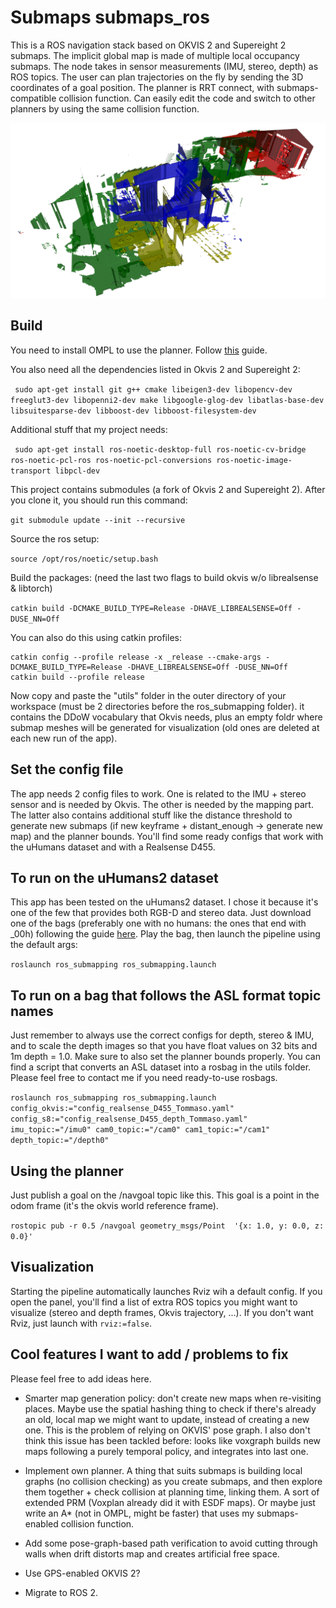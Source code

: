 # Submaps submaps_ros

This is a ROS navigation stack based on OKVIS 2 and Supereight 2 submaps. The implicit global map is made of multiple local occupancy submaps. The node takes in sensor measurements (IMU, stereo, depth) as ROS topics. The user can plan trajectories on the fly by sending the 3D coordinates of a goal position. The planner is RRT connect, with submaps-compatible collision function. Can easily edit the code and switch to other planners by using the same collision function.

![This is an image](/imgs/cool_pic.png)

## Build

You need to install OMPL to use the planner. Follow [this](https://ompl.kavrakilab.org/installation.html) guide.

You also need all the dependencies listed in Okvis 2 and Supereight 2:

`` sudo apt-get install git g++ cmake libeigen3-dev libopencv-dev freeglut3-dev libopenni2-dev make libgoogle-glog-dev libatlas-base-dev libsuitesparse-dev libboost-dev libboost-filesystem-dev``

Additional stuff that my project needs:

`` sudo apt-get install ros-noetic-desktop-full ros-noetic-cv-bridge ros-noetic-pcl-ros ros-noetic-pcl-conversions ros-noetic-image-transport libpcl-dev``

This project contains submodules (a fork of Okvis 2 and Supereight 2). After you clone it, you should run this command:

`` git submodule update --init --recursive ``

Source the ros setup:

`` source /opt/ros/noetic/setup.bash ``

Build the packages: (need the last two flags to build okvis w/o librealsense & libtorch)

`` catkin build -DCMAKE_BUILD_TYPE=Release -DHAVE_LIBREALSENSE=Off -DUSE_NN=Off ``

You can also do this using catkin profiles:

```
catkin config --profile release -x _release --cmake-args -DCMAKE_BUILD_TYPE=Release -DHAVE_LIBREALSENSE=Off -DUSE_NN=Off
catkin build --profile release
```

Now copy and paste the "utils" folder in the outer directory of your workspace (must be 2 directories before the ros_submapping folder). it contains the DDoW vocabulary that Okvis needs, plus an empty foldr where submap meshes will be generated for visualization (old ones are deleted at each new run of the app).

## Set the config file

The app needs 2 config files to work. One is related to the IMU + stereo sensor and is needed by Okvis. The other is needed by the mapping part. The latter also contains additional stuff like the distance threshold to generate new submaps (if new keyframe + distant_enough -> generate new map) and the planner bounds. You'll find some ready configs that work with the uHumans dataset and with a Realsense D455.

## To run on the uHumans2 dataset

This app has been tested on the uHumans2 dataset. I chose it because it's one of the few that provides both RGB-D and stereo data. Just download one of the bags (preferably one with no humans: the ones that end with _00h) following the guide [here](http://web.mit.edu/sparklab/datasets/uHumans2/). Play the bag, then launch the pipeline using the default args:

`` roslaunch ros_submapping ros_submapping.launch ``

## To run on a bag that follows the ASL format topic names

Just remember to always use the correct configs for depth, stereo & IMU, and to scale the depth images so that you have float values on 32 bits and 1m depth = 1.0. Make sure to also set the planner bounds properly.
You can find a script that converts an ASL dataset into a rosbag in the utils folder. Please feel free to contact me if you need ready-to-use rosbags.

`` roslaunch ros_submapping ros_submapping.launch config_okvis:="config_realsense_D455_Tommaso.yaml" config_s8:="config_realsense_D455_depth_Tommaso.yaml" imu_topic:="/imu0" cam0_topic:="/cam0" cam1_topic:="/cam1" depth_topic:="/depth0" ``

## Using the planner

Just publish a goal on the /navgoal topic like this.
This goal is a point in the odom frame (it's the okvis world reference frame).

`` rostopic pub -r 0.5 /navgoal geometry_msgs/Point  '{x: 1.0, y: 0.0, z: 0.0}' ``

## Visualization

Starting the pipeline automatically launches Rviz wih a default config. If you open the panel, you'll find a list of extra ROS topics you might want to visualize (stereo and depth frames, Okvis trajectory, ...).
If you don't want Rviz, just launch with `` rviz:=false ``.
 

## Cool features I want to add / problems to fix

Please feel free to add ideas here.

- Smarter map generation policy: don't create new maps when re-visiting places. Maybe use the spatial hashing thing to check if there's already an old, local map we might want to update, instead of creating a new one. This is the problem of relying on OKVIS' pose graph. I also don't think this issue has been tackled before: looks like voxgraph builds new maps following a purely temporal policy, and integrates into last one.

- Implement own planner. A thing that suits submaps is building local graphs (no collision checking) as you create submaps, and then explore them together + check collision at planning time, linking them. A sort of extended PRM (Voxplan already did it with ESDF maps). Or maybe just write an A* (not in OMPL, might be faster) that uses my submaps-enabled collision function.

- Add some pose-graph-based path verification to avoid cutting through walls when drift distorts map and creates artificial free space.

- Use GPS-enabled OKVIS 2?

- Migrate to ROS 2.








